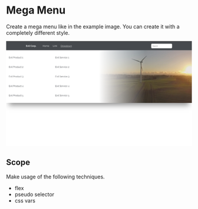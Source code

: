 # Mega Menu

Create a mega menu like in the example image. You can create it with a completely different style.

![mega menu example](./assets/img/result-example.png)

## Scope

Make usage of the following techniques.

- flex
- pseudo selector
- css vars
